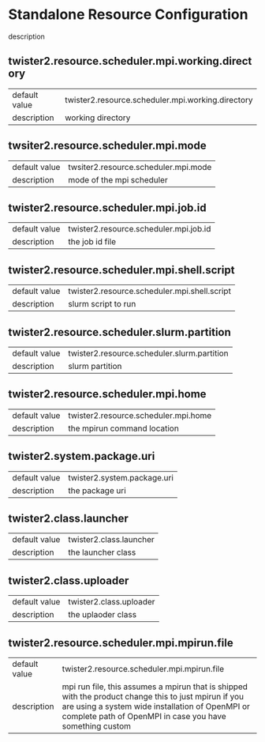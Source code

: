 # Standalone Resource Configuration

description

## twister2.resource.scheduler.mpi.working.directory
<table>
<tr><td>default value</td><td>twister2.resource.scheduler.mpi.working.directory</td><tr><td>description</td><td> working directory</td></table>

## twsiter2.resource.scheduler.mpi.mode
<table>
<tr><td>default value</td><td>twsiter2.resource.scheduler.mpi.mode</td><tr><td>description</td><td> mode of the mpi scheduler</td></table>

## twister2.resource.scheduler.mpi.job.id
<table>
<tr><td>default value</td><td>twister2.resource.scheduler.mpi.job.id</td><tr><td>description</td><td> the job id file</td></table>

## twister2.resource.scheduler.mpi.shell.script
<table>
<tr><td>default value</td><td>twister2.resource.scheduler.mpi.shell.script</td><tr><td>description</td><td> slurm script to run</td></table>

## twister2.resource.scheduler.slurm.partition
<table>
<tr><td>default value</td><td>twister2.resource.scheduler.slurm.partition</td><tr><td>description</td><td> slurm partition</td></table>

## twister2.resource.scheduler.mpi.home
<table>
<tr><td>default value</td><td>twister2.resource.scheduler.mpi.home</td><tr><td>description</td><td> the mpirun command location</td></table>

## twister2.system.package.uri
<table>
<tr><td>default value</td><td>twister2.system.package.uri</td><tr><td>description</td><td> the package uri</td></table>

## twister2.class.launcher
<table>
<tr><td>default value</td><td>twister2.class.launcher</td><tr><td>description</td><td> the launcher class</td></table>

## twister2.class.uploader
<table>
<tr><td>default value</td><td>twister2.class.uploader</td><tr><td>description</td><td> the uplaoder class</td></table>

## twister2.resource.scheduler.mpi.mpirun.file
<table>
<tr><td>default value</td><td>twister2.resource.scheduler.mpi.mpirun.file</td><tr><td>description</td><td> mpi run file, this assumes a mpirun that is shipped with the product change this to just mpirun if you are using a system wide installation of OpenMPI or complete path of OpenMPI in case you have something custom</td></table>

